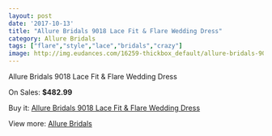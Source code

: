 ```yaml
---
layout: post
date: '2017-10-13'
title: "Allure Bridals 9018 Lace Fit & Flare Wedding Dress"
category: Allure Bridals
tags: ["flare","style","lace","bridals","crazy"]
image: http://img.eudances.com/16259-thickbox_default/allure-bridals-9018-lace-fit-flare-wedding-dress.jpg
---
```

Allure Bridals 9018 Lace Fit & Flare Wedding Dress

On Sales: **$482.99**
<a href="https://www.eudances.com/en/allure-bridals/4775-allure-bridals-9018-lace-fit-flare-wedding-dress.html"><amp-img layout="responsive" width="600" height="600" src="//img.eudances.com/16259-thickbox_default/allure-bridals-9018-lace-fit-flare-wedding-dress.jpg" alt="Allure Bridals 9018 Lace Fit & Flare Wedding Dress 0" /></a>
<a href="https://www.eudances.com/en/allure-bridals/4775-allure-bridals-9018-lace-fit-flare-wedding-dress.html"><amp-img layout="responsive" width="600" height="600" src="//img.eudances.com/16261-thickbox_default/allure-bridals-9018-lace-fit-flare-wedding-dress.jpg" alt="Allure Bridals 9018 Lace Fit & Flare Wedding Dress 1" /></a>
<a href="https://www.eudances.com/en/allure-bridals/4775-allure-bridals-9018-lace-fit-flare-wedding-dress.html"><amp-img layout="responsive" width="600" height="600" src="//img.eudances.com/16260-thickbox_default/allure-bridals-9018-lace-fit-flare-wedding-dress.jpg" alt="Allure Bridals 9018 Lace Fit & Flare Wedding Dress 2" /></a>

Buy it: [Allure Bridals 9018 Lace Fit & Flare Wedding Dress](https://www.eudances.com/en/allure-bridals/4775-allure-bridals-9018-lace-fit-flare-wedding-dress.html "Allure Bridals 9018 Lace Fit & Flare Wedding Dress")

View more: [Allure Bridals](https://www.eudances.com/en/2-allure-bridals "Allure Bridals")